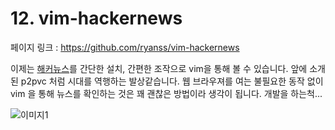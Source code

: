# 12. vim-hackernews

페이지 링크 : https://github.com/ryanss/vim-hackernews

이제는 [해커뉴스](https://news.ycombinator.com/)를 간단한 설치, 간편한 조작으로 vim을 통해 볼 수 있습니다. 앞에 소개된 p2pvc 처럼 시대를 역행하는 발상같습니다. 웹 브라우져를 여는 불필요한 동작 없이 vim 을 통해 뉴스를 확인하는 것은 꽤 괜찮은 방법이라 생각이 됩니다. 개발을 하는척...

![이미지1](../img/003-12.png)